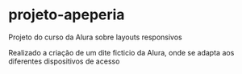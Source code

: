 # projeto-apeperia
Projeto do curso da Alura sobre layouts responsivos

Realizado a criação de um dite ficticio da Alura, onde se adapta aos diferentes dispositivos de acesso
